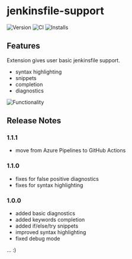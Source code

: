 # jenkinsfile-support
![Version][version-badge]
![CI](https://github.com/sgwozdz/jenkinsfile-support/workflows/CI/badge.svg)
![Installs][installs-badge]

[version-badge]: https://vsmarketplacebadge.apphb.com/version/ivory-lab.jenkinsfile-support.svg
[version]: https://marketplace.visualstudio.com/items?itemName=ivory-lab.jenkinsfile-support
[installs-badge]: https://vsmarketplacebadge.apphb.com/installs-short/ivory-lab.jenkinsfile-support.svg
[installs]: https://marketplace.visualstudio.com/items?itemName=ivory-lab.jenkinsfile-support

## Features

Extension gives user basic jenkinsfile support.

* syntax highlighting
* snippets
* completion
* diagnostics

![Functionality](images/functionality.png)

## Release Notes

### 1.1.1
- move from Azure Pipelines to GitHub Actions

### 1.1.0
- fixes for false positive diagnostics
- fixes for syntax highlighting

### 1.0.0
- added basic diagnostics
- added keywords completion
- added if/else/try snippets
- improved syntax highlighting
- fixed debug mode

... :)
